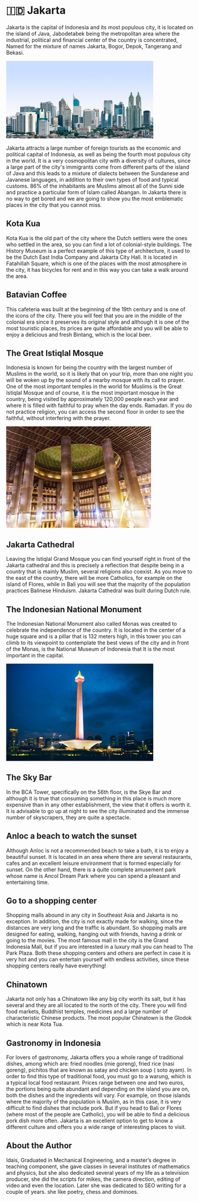 # 🇮🇩 Jakarta

Jakarta is the capital of Indonesia and its most populous city, it is located on the island of Java, Jabodetabek being the metropolitan area where the industrial, political and financial center of the country is concentrated, Named for the mixture of names Jakarta, Bogor, Depok, Tangerang and Bekasi.

![Jakarta](_static/images/jakarta/jakarta.png)

Jakarta attracts a large number of foreign tourists as the economic and political capital of Indonesia, as well as being the fourth most populous city in the world. It is a very cosmopolitan city with a diversity of cultures, since a large part of the city's immigrants come from different parts of the island of Java and this leads to a mixture of dialects between the Sundanese and Javanese languages, in addition to their own types of food and typical customs. 86% of the inhabitants are Muslims almost all of the Sunni side and practice a particular form of Islam called Abangan.
In Jakarta there is no way to get bored and we are going to show you the most emblematic places in the city that you cannot miss.

## Kota Kua

Kota Kua is the old part of the city where the Dutch settlers were the ones who settled in the area, so you can find a lot of colonial-style buildings. The History Museum is a perfect example of this type of architecture, it used to be the Dutch East India Company and Jakarta City Hall. It is located in Fatahillah Square, which is one of the places with the most atmosphere in the city, it has bicycles for rent and in this way you can take a walk around the area.

## Batavian Coffee

This cafeteria was built at the beginning of the 19th century and is one of the icons of the city. There you will feel that you are in the middle of the colonial era since it preserves its original style and although it is one of the most touristic places, its prices are quite affordable and you will be able to enjoy a delicious and fresh Bintang, which is the local beer.

## The Great Istiqlal Mosque

Indonesia is known for being the country with the largest number of Muslims in the world, so it is likely that on your trip, more than one night you will be woken up by the sound of a nearby mosque with its call to prayer. One of the most important temples in the world for Muslims is the Great Istiqlal Mosque and of course, it is the most important mosque in the country, being visited by approximately 120,000 people each year and where it is filled with faithful to pray when the day ends. Ramadan.
If you do not practice religion, you can access the second floor in order to see the faithful, without interfering with the prayer.

![The Great Istiqlal Mosque](_static/images/jakarta/the_great_istiqlal_mosque.png)

## Jakarta Cathedral

Leaving the Istiqlal Grand Mosque you can find yourself right in front of the Jakarta cathedral and this is precisely a reflection that despite being in a country that is mainly Muslim, several religions also coexist. As you move to the east of the country, there will be more Catholics, for example on the island of Flores, while in Bali you will see that the majority of the population practices Balinese Hinduism. Jakarta Cathedral was built during Dutch rule.

## The Indonesian National Monument

The Indonesian National Monument also called Monas was created to celebrate the independence of the country. It is located in the center of a huge square and is a pillar that is 132 meters high, in this tower you can climb to its viewpoint to contemplate the best views of the city and in front of the Monas, is the National Museum of Indonesia that It is the most important in the capital.

![The Indonesian National Monument](_static/images/jakarta/the_indonesian_national_monument.png)

## The Sky Bar

In the BCA Tower, specifically on the 56th floor, is the Skye Bar and although it is true that consuming something in this place is much more expensive than in any other establishment, the view that it offers is worth it. It is advisable to go up at night to see the city illuminated and the immense number of skyscrapers, they are quite a spectacle.

## Anloc a beach to watch the sunset

Although Anloc is not a recommended beach to take a bath, it is to enjoy a beautiful sunset. It is located in an area where there are several restaurants, cafes and an excellent leisure environment that is formed especially for sunset. On the other hand, there is a quite complete amusement park whose name is Ancol Dream Park where you can spend a pleasant and entertaining time.

## Go to a shopping center

Shopping malls abound in any city in Southeast Asia and Jakarta is no exception. In addition, the city is not exactly made for walking, since the distances are very long and the traffic is abundant. So shopping malls are designed for eating, walking, hanging out with friends, having a drink or going to the movies. The most famous mall in the city is the Grand Indonesia Mall, but if you are interested in a luxury mall you can head to The Park Plaza. Both these shopping centers and others are perfect in case it is very hot and you can entertain yourself with endless activities, since these shopping centers really have everything!

## Chinatown

Jakarta not only has a Chinatown like any big city worth its salt, but it has several and they are all located to the north of the city. There you will find food markets, Buddhist temples, medicines and a large number of characteristic Chinese products. The most popular Chinatown is the Glodok which is near Kota Tua.

## Gastronomy in Indonesia

For lovers of gastronomy, Jakarta offers you a whole range of traditional dishes, among which are: fried noodles (mie goreng), fried rice (nasi goreng), pichitos that are known as satay and chicken soup ( soto ayam). In order to find this type of traditional food, you must go to a warung, which is a typical local food restaurant. Prices range between one and two euros, the portions being quite abundant and depending on the island you are on, both the dishes and the ingredients will vary. For example, on those islands where the majority of the population is Muslim, as in this case, it is very difficult to find dishes that include pork. But if you head to Bali or Flores (where most of the people are Catholic), you will be able to find a delicious pork dish more often.
Jakarta is an excellent option to get to know a different culture and offers you a wide range of interesting places to visit.

## About the Author

Idais, Graduated in Mechanical Engineering, and a master’s degree in teaching component, she gave classes in several institutes of mathematics and physics, but she also dedicated several years of my life as a television producer, she did the scripts for mikes, the camera direction, editing of video and even the location. Later she was dedicated to SEO writing for a couple of years. she like poetry, chess and dominoes.
